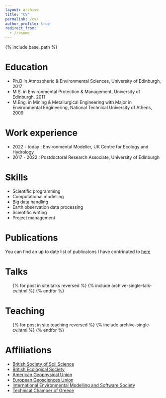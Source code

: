 ```yaml
---
layout: archive
title: "CV"
permalink: /cv/
author_profile: true
redirect_from:
  - /resume
---
```


{% include base_path %}

Education
======
* Ph.D in Atmospheric & Environmental Sciences, University of Edinburgh, 2017
* M.S. in Environmental Protection & Management, University of Edinburgh, 2011
* M.Eng. in Mining & Metallurgical Engineering with Major in Environmental Engineering, National Technical University of Athens, 2009
 
Work experience
======

* 2022 - today : Environmental Modeller, UK Centre for Ecology and Hydrology 
* 2017 - 2022 : Postdoctoral Research Associate, University of Edinburgh

  
Skills
======
* Scientific programming
* Computational modelling
* Big data handling 
* Earth observation data processing
* Scientific writing
* Project management

Publications
======

You can find an up to date list of publicatons I have contrinuted to [here](https://scholar.google.com/citations?user=7BUpIaMAAAAJ&hl=en&oi=ao)

<!---
  <ul>{% for post in site.publications reversed %}
    {% include archive-single-cv.html %}
  {% endfor %}</ul>
--->  
  
Talks
======
  <ul>{% for post in site.talks reversed %}
    {% include archive-single-talk-cv.html  %}
  {% endfor %}</ul>
  
Teaching
======
  <ul>{% for post in site.teaching reversed %}
    {% include archive-single-cv.html %}
  {% endfor %}</ul>
  
Affiliations
======
* [British Society of Soil Science](https://soils.org.uk)
* [British Ecological Society](https://www.britishecologicalsociety.org) 
* [American Geophysical Union](https://www.agu.org)
* [European Geosciences Union](https://www.egu.eu)
* [International Environmental Modelling and Software Society](https://iemss.org)
* [Technical Chamber of Greece](https://web.tee.gr/en/)

